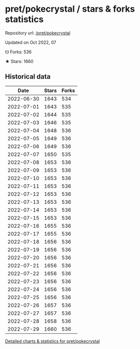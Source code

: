 # pret/pokecrystal / stars & forks statistics

Repository url: [/pret/pokecrystal](https://github.com/pret/pokecrystal)

Updated on Oct 2022, 07

☋ Forks: 536

★ Stars: 1660

## Historical data
| Date | Stars | Forks |
|------|-------|-------|
| 2022-06-30 | 1643 | 534 | 
| 2022-07-01 | 1643 | 535 | 
| 2022-07-02 | 1644 | 535 | 
| 2022-07-03 | 1646 | 535 | 
| 2022-07-04 | 1648 | 536 | 
| 2022-07-05 | 1649 | 536 | 
| 2022-07-06 | 1649 | 536 | 
| 2022-07-07 | 1650 | 535 | 
| 2022-07-08 | 1653 | 536 | 
| 2022-07-09 | 1653 | 536 | 
| 2022-07-10 | 1653 | 536 | 
| 2022-07-11 | 1653 | 536 | 
| 2022-07-12 | 1653 | 536 | 
| 2022-07-13 | 1653 | 536 | 
| 2022-07-14 | 1653 | 536 | 
| 2022-07-15 | 1653 | 536 | 
| 2022-07-16 | 1655 | 536 | 
| 2022-07-17 | 1655 | 536 | 
| 2022-07-18 | 1656 | 536 | 
| 2022-07-19 | 1656 | 536 | 
| 2022-07-20 | 1656 | 536 | 
| 2022-07-21 | 1656 | 536 | 
| 2022-07-22 | 1656 | 536 | 
| 2022-07-23 | 1656 | 536 | 
| 2022-07-24 | 1656 | 536 | 
| 2022-07-25 | 1656 | 536 | 
| 2022-07-26 | 1657 | 536 | 
| 2022-07-27 | 1657 | 536 | 
| 2022-07-28 | 1658 | 536 | 
| 2022-07-29 | 1660 | 536 | 


[Detailed charts & statistics for pret/pokecrystal](https://reviewgithub.com/rep/pret/pokecrystal)
